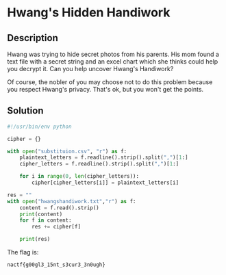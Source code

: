 # Hwang's Hidden Handiwork

## Description

Hwang was trying to hide secret photos from his parents. His mom found a text file with a secret string and an excel chart which she thinks could help you decrypt it. Can you help uncover Hwang's Handiwork?

Of course, the nobler of you may choose not to do this problem because you respect Hwang's privacy. That's ok, but you won't get the points.

## Solution

```python
#!/usr/bin/env python

cipher = {}

with open("substituion.csv", "r") as f:
    plaintext_letters = f.readline().strip().split(",")[1:]
    cipher_letters = f.readline().strip().split(",")[1:]

    for i in range(0, len(cipher_letters)):
        cipher[cipher_letters[i]] = plaintext_letters[i]

res = ""
with open("hwangshandiwork.txt","r") as f:
    content = f.read().strip()
    print(content)
    for f in content:
        res += cipher[f]

    print(res)
```

The flag is:
```
nactf{g00gl3_15nt_s3cur3_3n0ugh}
```
